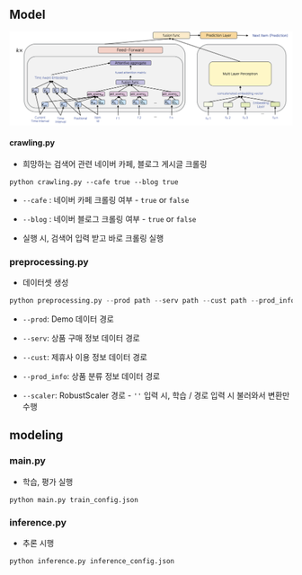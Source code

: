 ## Model
<img src='img/그림1.png'>

#### crawling.py

- 희망하는 검색어 관련 네이버 카페, 블로그 게시글 크롤링

```
python crawling.py --cafe true --blog true
```

- `--cafe` : 네이버 카페 크롤링 여부 - `true` or `false`

- `--blog` : 네이버 블로그 크롤링 여부 - `true` or `false`

- 실행 시, 검색어 입력 받고 바로 크롤링 실행

### preprocessing.py

- 데이터셋 생성

```python
python preprocessing.py --prod path --serv path --cust path --prod_info path --scaler path
```

- `--prod`: Demo 데이터 경로

- `--serv`: 상품 구매 정보 데이터 경로

- `--cust`: 제휴사 이용 정보 데이터 경로

- `--prod_info`: 상품 분류 정보 데이터 경로

- `--scaler`: RobustScaler 경로 - `''` 입력 시, 학습 / 경로 입력 시 불러와서 변환만 수행

## modeling

### main.py

- 학습, 평가 실행

```
python main.py train_config.json
```

### inference.py

- 추론 시행

```
python inference.py inference_config.json
```


